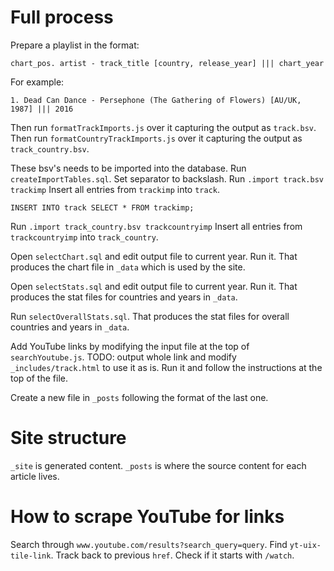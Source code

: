 # Full process

Prepare a playlist in the format:

`chart_pos. artist - track_title [country, release_year] ||| chart_year`

For example:

`1. Dead Can Dance - Persephone (The Gathering of Flowers) [AU/UK, 1987] ||| 2016`

Then run `formatTrackImports.js` over it capturing the output as `track.bsv`.
Then run `formatCountryTrackImports.js` over it capturing the output as `track_country.bsv`.

These bsv's needs to be imported into the database.
Run `createImportTables.sql`.
Set separator to backslash.
Run `.import track.bsv trackimp`
Insert all entries from `trackimp` into `track`.

```
INSERT INTO track SELECT * FROM trackimp;
```

Run `.import track_country.bsv trackcountryimp`
Insert all entries from `trackcountryimp` into `track_country`.

Open `selectChart.sql` and edit output file to current year.
Run it.
That produces the chart file in `_data` which is used by the site.

Open `selectStats.sql` and edit output file to current year.
Run it.
That produces the stat files for countries and years in `_data`.

Run `selectOverallStats.sql`.
That produces the stat files for overall countries and years in `_data`.

Add YouTube links by modifying the input file at the top of `searchYoutube.js`. TODO: output whole link and modify `_includes/track.html` to use it as is.
Run it and follow the instructions at the top of the file.

Create a new file in `_posts` following the format of the last one.

# Site structure

`_site` is generated content.
`_posts` is where the source content for each article lives.

# How to scrape YouTube for links

Search through `www.youtube.com/results?search_query=query`.
Find `yt-uix-tile-link`.
Track back to previous `href`.
Check if it starts with `/watch`.
